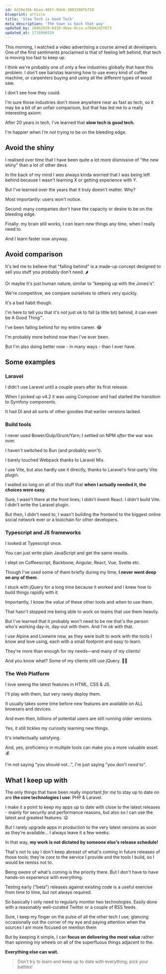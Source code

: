 ```yaml
---
id: 8d30e35b-6baa-485f-9de0-3083398fb718
blueprint: article
title: 'Slow Tech is Good Tech'
meta_description: 'The town is back that way'
updated_by: 104b2029-6d10-4bee-9cce-a70842d2f673
updated_at: 1716996324
---
```

This morning, I watched a video advertising a course aimed at developers. One of the first sentiments proclaimed is that of feeling left behind, that tech is moving too fast to keep up.

I think we're probably one of only a few industries globally that have this problem. I don't see baristas learning how to use every kind of coffee machine, or carpenters buying and using all the different types of wood saw.

I don't see how they could.

I'm sure those industries don't move anywhere near as fast as tech, so it may be a bit of an unfair comparison, but that has led me to a really interesting axiom:

After 20 years in tech, I've learned that **slow tech is good tech.**

I'm happier when I'm _not_ trying to be on the bleeding edge.

## Avoid the shiny

I realised over time that I have been quite a lot more dismissive of "the new shiny" than a lot of other devs.

In the back of my mind I _was_ always kinda worried that I was being left behind because I wasn't learning X or getting experience with Y.

But I've learned over the years that it truly doesn't matter. Why?

Most importantly: users won't notice.

Second: many companies don't have the capacity or desire to be on the bleeding edge.

Finally: my brain still works, I _can_ learn new things any time, when I really need to.

And I learn faster now anyway.

## Avoid comparison

It's led me to believe that "falling behind" is a made-up concept designed to sell you stuff you probably don't need. 🌶️

Or maybe it's just human nature, similar to "keeping up with the Jones's".

We're competitive, we compare ourselves to others very quickly.

It's a bad habit though.

I'm here to tell you that it's not just ok to fall (a little bit) behind, it can even be A Good Thing™.

I've been falling behind for my entire career. 😂

I'm probably more behind now than I've ever been.

But I'm also doing better now - in many ways - than I ever have.

## Some examples

### Laravel

I didn't use Laravel until a couple years after its first release.

When I picked up v4.2 it was using Composer and had started the transition to Symfony components.

It had DI and all sorts of other goodies that earlier versions lacked.

### Build tools

I never used Bower/Gulp/Grunt/Yarn; I settled on NPM _after_ the war was over.

I haven't switched to Bun (and probably won't).

I barely touched Webpack thanks to Laravel Mix.

I use Vite, but also hardly use it directly, thanks to Laravel's first-party Vite plugin.

I waited so long on all of this stuff that **when I actually needed it, the choices were easy**.

Sure, I wasn't there at the front lines; I didn't invent React. I didn't build Vite. I didn't write the Laravel plugin.

But then, I didn't need to, I wasn't building the frontend to the biggest online social network ever or a toolchain for other developers.

### Typescript and JS frameworks

I looked at Typescript once.

You can just write plain JavaScript and get the same results.

I slept on Coffeescript, Backbone, Angular, React, Vue, Svelte etc.

Though I've used some of them briefly during my time, **I never went deep on any of them**.

I stuck with jQuery for a long time because it worked and I knew how to build things rapidly with it.

Importantly, I know the _value_ of these other tools and _when_ to use them.

That hasn't stopped me being able to work on teams that use them heavily.

But I've learned that it probably won't need to be me that's the person who's working day-in, day-out with them. And I'm ok with that.

I use Alpine and Livewire now, as they were built to work with the tools I know and love using, each with a small footprint and easy to learn.

They're more than enough for my needs—and many of my clients!

And you know what? Some of my clients still use jQuery. 🤷‍♂️

### The Web Platform

I love seeing the latest features in HTML, CSS & JS.

I'll play with them, but very rarely deploy them.

It usually takes some time before new features are available on ALL browsers and devices.

And even then, billions of potential users are still running older versions.

Yes, it still tickles my curiosity learning new things.

It's intellectually satisfying.

And, yes, proficiency in multiple tools can make you a more valuable asset. 💰

I'm not saying "you should not...", I'm just saying "you don't _need_ to".

## What I keep up with

The only things that have been really important _for me_ to stay up to date on are **the core technologies I use**: PHP & Laravel.

I make it a point to keep my apps up to date with close to the latest releases - mainly for security and performance reasons, but also so I can use the latest and greatest features. 😛

But I rarely upgrade apps in production to the very latest versions as soon as they're available... I always leave it a few weeks.

In that way, **my work is not dictated by someone else's release schedule!**

That's not to say I don't keep abreast of what's coming in future releases of those tools; they're _core_ to the service I provide and the tools I build, so I would be remiss not to.

Being *aware* of what's coming is the priority there. But I don't have to have hands-on experience with everything.

Testing early ("beta") releases against existing code is a useful exercise from time to time, but not always required.

So basically I only need to regularly monitor two technologies. Easily done with a reasonably well-curated Twitter or a couple of RSS feeds.

Sure, I keep my finger on the pulse of all the other tech I use, glancing occasionally out the corner of my eye and paying attention when the sources I am more focused on mention them

But by keeping it simple, I can **focus on delivering the most value** rather than spinning my wheels on all of the superfluous things adjacent to the.

**Everything else can wait.**

> Don't try to learn and keep up to date with everything; pick your battles!